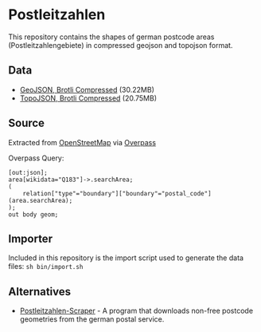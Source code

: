 # Postleitzahlen

This repository contains the shapes of german postcode areas (Postleitzahlengebiete) in compressed geojson and topojson format.

## Data

* [GeoJSON, Brotli Compressed](https://github.com/yetzt/postleitzahlen/releases/download/2024.11/postleitzahlen.geojson.br) (30.22MB)
* [TopoJSON, Brotli Compressed](https://github.com/yetzt/postleitzahlen/releases/download/2024.11/data/postleitzahlen.topojson.br) (20.75MB)

## Source

Extracted from [OpenStreetMap](http://www.openstreetmap.org/) via [Overpass](https://overpass-turbo.eu/)

Overpass Query:

```
[out:json];
area[wikidata="Q183"]->.searchArea;
(
	relation["type"="boundary"]["boundary"="postal_code"](area.searchArea);
);
out body geom;
```

## Importer

Included in this repository is the import script used to generate the data files: `sh bin/import.sh`

## Alternatives

* [Postleitzahlen-Scraper](https://github.com/yetzt/postleitzahlen-scraper) - A program that downloads non-free postcode geometries from the german postal service.

